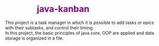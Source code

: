 <h1 style="text-align: center; color: purple; width: 75%">java-kanban</h1>  

This project is a task manager in which it is possible to add tasks or epics with their subtasks, and control their timing.  
In this project, the basic principles of java core, OOP are applied and data storage is organized in a file.
